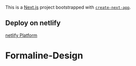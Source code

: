This is a [Next.js](https://nextjs.org/) project bootstrapped with [`create-next-app`](https://github.com/vercel/next.js/tree/canary/packages/create-next-app).


## Deploy on netlify

[netlify Platform](https://formaline-design-and-construction.netlify.app)

# Formaline-Design
